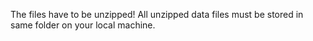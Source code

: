 The files have to be unzipped!
All unzipped data files must be stored in same folder on your local machine.

